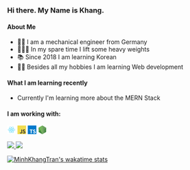 ### Hi there. My Name is Khang.

<!--
**MinhKhangTran/MinhKhangTran** is a ✨ _special_ ✨ repository because its `README.md` (this file) appears on your GitHub profile.

Here are some ideas to get you started:

-->
#### About Me

- 👨‍💼 I am a mechanical engineer from Germany
- 🏋🏻‍♂️ In my spare time I lift some heavy weights
- 📚 Since 2018 I am learning Korean
- 👨‍💻 Besides all my hobbies I am learning Web development

#### What I am learning recently

- Currently I'm learning more about the MERN Stack

#### I am working with:

<code><img height="20" src="https://raw.githubusercontent.com/github/explore/80688e429a7d4ef2fca1e82350fe8e3517d3494d/topics/react/react.png"></code>
<code><img height="20" src="https://raw.githubusercontent.com/github/explore/80688e429a7d4ef2fca1e82350fe8e3517d3494d/topics/javascript/javascript.png"></code>
<code><img height="20" src="https://raw.githubusercontent.com/github/explore/80688e429a7d4ef2fca1e82350fe8e3517d3494d/topics/typescript/typescript.png"></code>
<code><img height="20" src="https://raw.githubusercontent.com/github/explore/80688e429a7d4ef2fca1e82350fe8e3517d3494d/topics/nodejs/nodejs.png"></code>




<a href="https://github.com/MinhKhangTran">
  <img height="165em" src="https://github-readme-stats.vercel.app/api?username=MinhKhangTran&show_icons=true&theme=cobalt" />
  <img height="165em" src="https://github-readme-stats.vercel.app/api/top-langs/?username=MinhKhangTran&layout=compact&theme=cobalt" />
</a>

[![MinhKhangTran's wakatime stats](https://github-readme-stats.vercel.app/api/wakatime?username=@MinhKhangTran)](https://github.com/MinhKhangTran)
